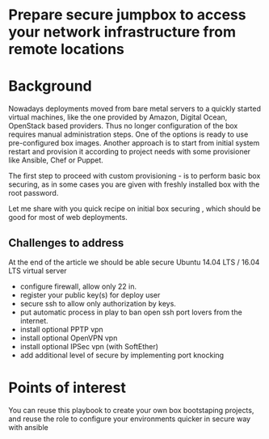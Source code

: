 Prepare secure jumpbox to access your network infrastructure from remote locations
=================================================================================

# Background

Nowadays deployments moved from bare metal servers to a quickly started virtual machines,
like the one provided by Amazon, Digital Ocean, OpenStack based providers.
Thus no longer configuration of the box requires manual administration steps.
One of the options is ready to use pre-configured box images.  Another approach is to
start from initial system restart and provision it according to project needs with some provisioner like
Ansible, Chef or Puppet.

The first step to proceed with custom provisioning - is to perform basic box securing,
as in some cases you are given with freshly installed box with the root password.

Let me share with you quick recipe on initial box securing , which should be good for most of web deployments.

## Challenges to address
  At the end of the article we should be able secure  Ubuntu 14.04 LTS / 16.04 LTS virtual server

- configure firewall, allow only 22 in.
- register your public key(s) for deploy user
- secure ssh to allow only authorization by keys.
- put automatic process in play to ban open ssh port lovers from the internet.
- install optional PPTP vpn
- install optional OpenVPN vpn
- install optional IPSec vpn (with SoftEther)
- add additional level of secure by implementing port knocking


# Points of interest

You can reuse this playbook to create your own box bootstaping projects, and
reuse the role to configure your environments quicker in secure way with ansible
